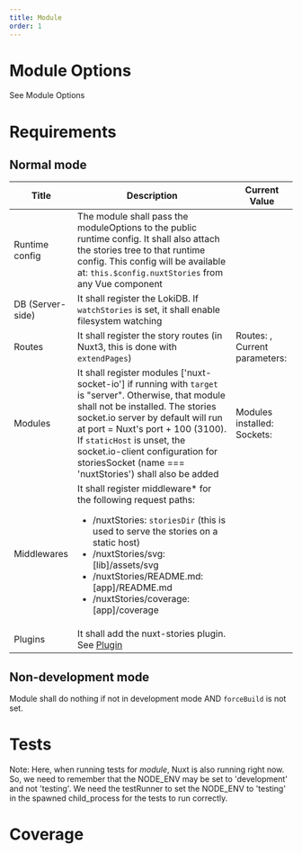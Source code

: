 ```yaml
---
title: Module
order: 1
---
```


# Module Options

See <NuxtLink to="/stories/en/Documentation/Configuration#module-options">Module Options</NuxtLink>

# Requirements

## Normal mode

| Title | Description | Current Value |
| --- | --- | --- |
| Runtime config | The module shall pass the moduleOptions to the public runtime config. It shall also attach the stories tree to that runtime config. This config will be available at: `this.$config.nuxtStories` from any Vue component | <json :data="$config.nuxtStories" :deep="1" /> |
| DB (Server-side) | It shall register the LokiDB. If `watchStories` is set, it shall enable filesystem watching | |
| Routes | It shall register the story routes (in Nuxt3, this is done with `extendPages`) | Routes: <json :data="$config.nuxtStories.routes" />, Current parameters: <json :data="$route.params" /> |
| Modules | It shall register modules ['nuxt-socket-io'] if running with `target` is "server". Otherwise, that module shall not be installed. The stories socket.io server by default will run at port = Nuxt's port + 100 (3100). If `staticHost` is unset, the socket.io-client configuration for storiesSocket (name === 'nuxtStories') shall also be added | Modules installed: <json :data="$config.nuxtStories.modulesAdded" /><br/>Sockets: <json  :data="$config.nuxtSocketIO" /> |
| Middlewares | It shall register middleware* for the following request paths: <ul><li>/nuxtStories: `storiesDir` (this is used to serve the stories on a static host) </li><li>/nuxtStories/svg: [lib]/assets/svg</li><li>/nuxtStories/README.md: [app]/README.md </li><li>/nuxtStories/coverage: [app]/coverage</li></ul> | <json :data="$config.nuxtStories.middlewares" /> |
| Plugins | It shall add the nuxt-stories plugin. See [Plugin](./Plugin) |  |

## Non-development mode

Module shall do nothing if not in development mode AND `forceBuild` is not set.

 # Tests

<TestRunner testFile="test/specs/Module.spec.js" />

Note: Here, when running tests for *module*, Nuxt is also running right now. So, we need to remember that the NODE_ENV may be set to 'development' and not 'testing'. We need the testRunner to set the NODE_ENV to 'testing' in the spawned child_process for the tests to run correctly.

# Coverage

<TestCoverage file="lib/module.js" />